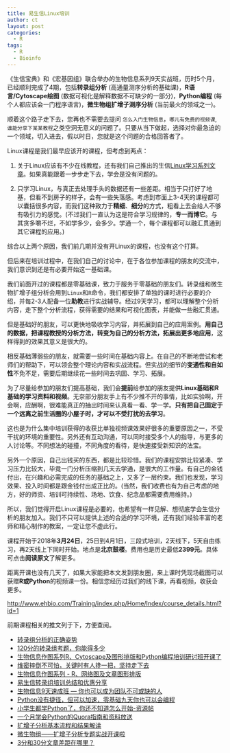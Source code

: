 ```yaml
---
title: 易生信Linux培训
author: ct
layout: post
categories:
  - R
tags:
  - R
  - Bioinfo
---
```


《生信宝典》和《宏基因组》联合举办的生物信息系列9天实战班，历时5个月，已经顺利完成了4期，包括**转录组分析** (高通量测序分析的基础课)，**R语言/Cytoscape绘图** (数据可视化是解释数据不可缺少的一部分)，**Python编程** (每个人都应该会一门程序语言)，**微生物组扩增子测序分析** (当前最火的领域之一)。

顺着这个路子走下去，您再也不需要去提问 `怎么入门生物信息`，`哪儿有免费的视频课`, `谁能分享下某某教程`之类空洞无意义的问题了。只要从当下做起，选择对你最急迫的一个领域，切入进去，假以时日，您就是这个问题的合格回答者了。

Linux课程是我们最早应该开的课程，但考虑到两点：

1. 关于Linux应该有不少在线教程，还有我们自己推出的生信[Linux学习系列文章](http://mp.weixin.qq.com/s/V7vmnOv9rwKMoHtlPMo5nQ)。如果真能跟着一步步走下去，学会是没有问题的。

2. 只学习Linux，与真正去处理手头的数据还有一些差距。相当于只打好了地基，但看不到房子的样子，会有一些失落感。考虑到市面上3-4天的课程都可以囊括很多内容，而我们这种致力于**精细**、**细分**的方式，粗看上去会给人不够有吸引力的感觉。(不过我们一直认为这是符合学习规律的，**专一而博它**。与其贪多嚼不烂，不如学多少，会多少。学通一个，每个课程都可以融汇贯通到其它课程的应用。)

综合以上两个原因，我们前几期并没有开Linux的课程，也没有这个打算。

但后来在培训过程中，在我们自己的讨论中，在于各位参加课程的朋友的交流中，我们意识到还是有必要开始这一基础课。

我们前面开过的课程都是零基础课，致力于服务于零基础的朋友们。转录组和微生物扩增子组分析会用到`Linux`和`R`命令，我们都安排了单独的课时进行必要的介绍，并每2-3人配备一位**助教**进行实战辅导。经过9天学习，都可以理解整个分析内容，走下整个分析流程，获得需要的结果和可视化图表，并能做一些融汇贯通。

但是基础好的朋友，可以更快地吸收学习内容，并拓展到自己的应用案例。**用自己的数据，把课程教授的分析方法，转变为自己的分析方法，拓展出更多地应用**，这样得到的效果其意义是很大的。

相反基础薄弱些的朋友，就需要一些时间在基础内容上。在自己的不断地尝试和老师们的帮助下，可以领会整个理论内容和实战流程。但实战的细节的**变通性和自如性**不免不足，需要后期继续花一些时间去巩固、学习、拓展。

为了尽量给参加的朋友们提高基础，我们会**提前**给参加的朋友提供**Linux基础和R基础的学习资料和视频**。无奈部分朋友手上有不少推不开的事情，比如实验啊，开会啊，应酬啊，很难能真正的抽出时间来认真看一看、学一学。**只有把自己固定于一个远离之前生活圈的小屋子时，才可以不受打扰的去学习**。

这也是为什么集中培训获得的收获比单独视频课效果好很多的重要原因之一，不受干扰的环境的重要性。另外还有互动沟通，可以同时接受多个人的指导，与更多的人讨论等。不同想法的碰撞，不同角度的看待，是快速接受新知识的法宝。

另外一个原因，自己出钱买的东西，都是比较珍惜。我们的课程安排比较紧凑、学习压力比较大，毕竟一门分析压缩到几天去学通，是很大的工作量。有自己的金钱付出，在兴趣和必需完成的任务的基础之上，又多了一层约束。我们也发现，学习效果、投入时间都是跟金钱付出成正比的。(当然，我们收费也有为自己考虑的地方，好的师资、培训可持续性、场地、饮食、纪念品都需要费用维持。)

所以，我们觉得开启Linux课程是必要的，也希望有一样见解、想彻底学会生信分析的朋友加入。我们不只可以提供上述的合适的学习环境，还有我们经验丰富的老师和精心制作的教案，一定让您不虚此行。

课程开始于2018年**3月24日**，25日到4月1日，三段式培训，2天线下，5天自由练习，再2天线上下同时开始。地点是**北京鼓楼**。费用也是历史最低**2399元**。具体可点击**阅读原文**了解更多。

距离开课也没有几天了，如果大家能把本文发到朋友圈，来上课时凭现场截图可以获赠**R或Python**的视频课一份。相信您经历过我们的线下课，再看视频，收获会更多。

http://www.ehbio.com/Training/index.php/Home/Index/course_details.html?id=1

前期课程相关的推文列于下，方便查阅。

* [转录组分析的正确姿势](http://mp.weixin.qq.com/s/Kx0gaU2x4pWjBq2I2Ffe6Q)
* [120分的转录组考题，你能得多少](http://mp.weixin.qq.com/s/BmtIOcIzIutufFilbJIgEA)
* [生物信息作图系列R、Cytoscape及图形排版和Python编程培训研讨班开课了](http://mp.weixin.qq.com/s/x-DInL34BbKUR-2UD2Ec3g)
* [维密摔倒不可怕，关键时有人搀一把，坚持走下去](http://mp.weixin.qq.com/s/4mWms-r5kg8kN7kJ60zZDQ)
* [生物信息作图系列 - R、网络图及文章图形排版](http://mp.weixin.qq.com/s/IS3uVvulYsCbyuV64bcdLg)
* [易生信转录组培训总结和优惠分享](http://mp.weixin.qq.com/s/TLxzWyKImJhMINkNxLk6Yg)
* [生物信息9天速成班 — 你也可以成为团队不可或缺的人](http://mp.weixin.qq.com/s/aRuaX-qXlHkF2vme9QqWag)
* [Python没有捷径，但可以加速，零基础九天你也可以会编程](http://mp.weixin.qq.com/s/vDAHTitasAUphWsrS2Uzlg)
* [小学生都学Python了，你还不知道怎么开始-资源帖](http://mp.weixin.qq.com/s/1JlAROpOCBwaG574EwvkVw)
* [一个月学会Python的Quora指南和资料放送](http://mp.weixin.qq.com/s/VTVVfpNSGgOJLNxeIqmFiw)
* [扩增子分析基本流程和结果解读](http://mp.weixin.qq.com/s/cCW7HKjU8IetBgMoiYUeCQ)
* [微生物组——扩增子分析专题实战开课啦](http://mp.weixin.qq.com/s/y_KFJZlKSCJFmbuvNJQyAw)
* [3分和30分文章差距在哪里？](https://mp.weixin.qq.com/s/kD-x7K4hI5KMgGXikyLt0Q)




































